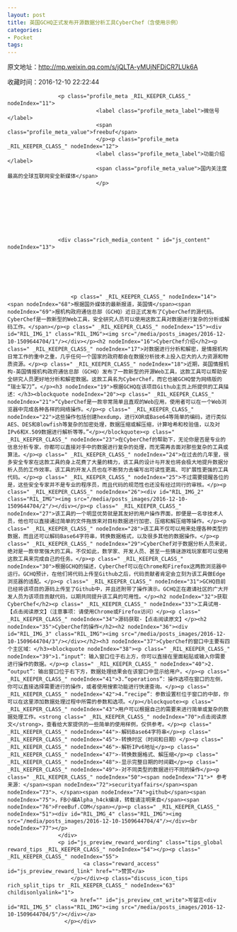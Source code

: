 ```yaml
---
layout: post
title: 英国GCHQ正式发布开源数据分析工具CyberChef（含使用示例）
categories:
- Pocket
tags:
---
```

原文地址：http://mp.weixin.qq.com/s/jQLTA-yMUjNFDiCR7LUk6A

收藏时间：2016-12-10 22:22:44

<div  lang="zh">
                <div id="img-content" class="rich_media_area_primary" nodeIndex="6">
                    
                    <p class="profile_meta _RIL_KEEPER_CLASS_" nodeIndex="11">
                                <label class="profile_meta_label">微信号</label>
                                <span class="profile_meta_value">freebuf</span>
                                </p><p class="profile_meta _RIL_KEEPER_CLASS_" nodeIndex="12">
                                <label class="profile_meta_label">功能介绍</label>
                                <span class="profile_meta_value">国内关注度最高的全球互联网安全新媒体</span>
                                </p>
                    
                    
                    
                    
                                                            
                                                            
                    
                    <div class="rich_media_content " id="js_content" nodeIndex="13">
                        
                       
                        

                        
                        
                        <p class=" _RIL_KEEPER_CLASS_" nodeIndex="14"><span nodeIndex="68">根据国外媒体的最新报道，英国情</span><span nodeIndex="69">报机构政府通信总部（GCHQ）近日正式发布了CyberChef的源代码。CyberChef是一款新型的Web工具，安全研究人员可以使用这款工具对数据进行复杂的分析或解码工作。</span></p><p class=" _RIL_KEEPER_CLASS_" nodeIndex="15"><div id="RIL_IMG_1" class="RIL_IMG"><img src="/media/posts_images/2016-12-10-1509644704/1"/></div></p><h2 nodeIndex="16">CyberChef介绍</h2><p class=" _RIL_KEEPER_CLASS_" nodeIndex="17">对数据进行分析和解密，是情报机构日常工作的重中之重，几乎任何一个国家的政府都会在数据分析技术上投入巨大的人力资源和物质资源。</p><p class=" _RIL_KEEPER_CLASS_" nodeIndex="18">近期，英国情报机构-英国情报机构政府通信总部（GCHQ）发布了一款新型的开源Web工具，这款工具可以帮助安全研究人员更好地分析和解密数据。这款工具名为CyberChef，而它也被GCHQ誉为网络版的“瑞士军刀”。</p><h3 nodeIndex="19">根据GCHQ在该项目Github主页上所提供的工具描述：</h3><blockquote nodeIndex="20"><p class=" _RIL_KEEPER_CLASS_" nodeIndex="21">“CyberChef是一款非常简单且直观的Web应用，使用者可以在一个Web浏览器中完成各种各样的网络操作。</p><p class=" _RIL_KEEPER_CLASS_" nodeIndex="22">这些操作包括创建hexdump，进行XOR或Base64等简单的编码，进行类似AES、DES和Blowfish等复杂的加密处理，数据压缩或解压缩，计算哈希和校验值，以及对IPv6和X.509数据进行解析等等。”</p></blockquote><p class=" _RIL_KEEPER_CLASS_" nodeIndex="23">在CyberChef的帮助下，无论你是否是专业的信息分析专家，你都可以直接对手中的数据进行复杂的处理，而无需再去面对那些复杂的工具或算法。</p><p class=" _RIL_KEEPER_CLASS_" nodeIndex="24">在过去的几年里，很多安全专家在这款工具的身上花费了大量的精力，该工具的设计与开发也将会极大地提升数据分析人员的工作效率。该工具的开发人员也在不断努力去编写出可读性更高、可扩展性更强的工具代码。</p><p class=" _RIL_KEEPER_CLASS_" nodeIndex="25">不过需要提醒各位的是，这些安全专家并不是专业的程序员，而且代码的规范性也还没有经过同行的审核。</p><p class=" _RIL_KEEPER_CLASS_" nodeIndex="26"><div id="RIL_IMG_2" class="RIL_IMG"><img src="/media/posts_images/2016-12-10-1509644704/2"/></div></p><p class=" _RIL_KEEPER_CLASS_" nodeIndex="27">该工具的一个明显优势就是其友好的用户操作界面，即便是一名非技术人员，他也可以直接通过简单的文件拖放来对目标数据进行加密、压缩和解压缩等操作。</p><p class=" _RIL_KEEPER_CLASS_" nodeIndex="28">该工具不仅可以用来处理各种类型的数据，而且还可以解码Base64字符串，转换数据格式，以及很多其他的数据操作。</p><p class=" _RIL_KEEPER_CLASS_" nodeIndex="29">CyberChef对于数据分析人员来说，绝对是一款非常强大的工具。不仅如此，数学家、开发人员、甚至一些猜谜游戏玩家都可以使用这款工具来完成自己的任务。</p><p class=" _RIL_KEEPER_CLASS_" nodeIndex="30">根据GCHQ的描述，CyberChef可以在Chrome和Firefox这两款浏览器中运行。GCHQ预计，在他们将代码上传至Github之后，代码贡献者肯定会立刻为该工具做Edge浏览器的适配。</p><p class=" _RIL_KEEPER_CLASS_" nodeIndex="31">GCHQ目前已经将该项目的源码上传至了Github中，并且还附带了操作演示。GCHQ正在邀请社区的广大开发人员为该项目贡献代码，以期共同提升该工具的可用性。</p><h2 nodeIndex="32">获取CyberChef</h2><p class=" _RIL_KEEPER_CLASS_" nodeIndex="33">工具试用-【点击阅读原文】（注意事项：请使用Chrome或Firefox访问）</p><p class=" _RIL_KEEPER_CLASS_" nodeIndex="34">源码获取-【点击阅读原文】</p><h2 nodeIndex="35">CyberChef的操作</h2><h2 nodeIndex="36"><div id="RIL_IMG_3" class="RIL_IMG"><img src="/media/posts_images/2016-12-10-1509644704/3"/></div></h2><h3 nodeIndex="37">CyberChef的窗口中主要有四个主区域：</h3><blockquote nodeIndex="38"><p class=" _RIL_KEEPER_CLASS_" nodeIndex="39">1.“input”：输入窗口位于右上方，你可以直接在里面粘贴或输入你需要进行操作的数据。</p><p class=" _RIL_KEEPER_CLASS_" nodeIndex="40">2.“output”：输出窗口位于右下方，数据处理结果会在该窗口中显示给用户。</p><p class=" _RIL_KEEPER_CLASS_" nodeIndex="41">3.“operations”：操作选项在窗口的左侧，你可以直接选择需要进行的操作，或者使用搜索功能进行快速查询。</p><p class=" _RIL_KEEPER_CLASS_" nodeIndex="42">4.“recipe”：参数设置栏位于窗口的中部，你可以在这里添加数据处理过程中所需的参数和选项。</p></blockquote><p class=" _RIL_KEEPER_CLASS_" nodeIndex="43">用户可以根据自己的需要来进行简单或复杂的数据处理工作。<strong class=" _RIL_KEEPER_CLASS_" nodeIndex="70">点击阅读原文</strong>，查看给大家提供的一些简单的使用样例，仅供参考。</p><p class=" _RIL_KEEPER_CLASS_" nodeIndex="44">-解码Base64字符串</p><p class=" _RIL_KEEPER_CLASS_" nodeIndex="45">-转换时区（时间和日期）</p><p class=" _RIL_KEEPER_CLASS_" nodeIndex="46">-解析IPv6地址</p><p class=" _RIL_KEEPER_CLASS_" nodeIndex="47">-转换数据格式、解压缩</p><p class=" _RIL_KEEPER_CLASS_" nodeIndex="48">-显示完整日期的时间戳</p><p class=" _RIL_KEEPER_CLASS_" nodeIndex="49">-对不同类型的数据进行不同的操作</p><p class=" _RIL_KEEPER_CLASS_" nodeIndex="50"><span nodeIndex="71">* 参考来源：</span><span nodeIndex="72">securityaffairs</span><span nodeIndex="73">、</span><span nodeIndex="74">github</span><span nodeIndex="75">，FB小编Alpha_h4ck编译，转载请注明来自</span><span nodeIndex="76">FreeBuf.COM</span></p><p class=" _RIL_KEEPER_CLASS_" nodeIndex="51"><div id="RIL_IMG_4" class="RIL_IMG"><img src="/media/posts_images/2016-12-10-1509644704/4"/></div><br nodeIndex="77"></p>
                    </div>
                    <p id="js_preview_reward_wording" class="tips_global reward_tips _RIL_KEEPER_CLASS_" nodeIndex="54"></p><p class=" _RIL_KEEPER_CLASS_" nodeIndex="55">
                            <a class="reward_access" id="js_preview_reward_link" href="">赞赏</a>
                        </p></div><p class="discuss_icon_tips rich_split_tips tr _RIL_KEEPER_CLASS_" nodeIndex="63" childisonlyalink="1">
                        <a href="" id="js_preview_cmt_write">写留言<div id="RIL_IMG_5" class="RIL_IMG"><img src="/media/posts_images/2016-12-10-1509644704/5"/></div></a>
                      </p></div>